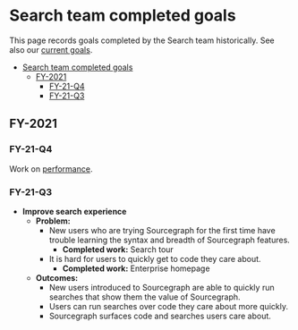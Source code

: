 # Search team completed goals

This page records goals completed by the Search team historically. See also our [current goals](../../../../strategy-goals/strategy/search/index.md).

- [Search team completed goals](#search-team-completed-goals)
  - [FY-2021](#fy-2021)
    - [FY-21-Q4](#fy-21-q4)
    - [FY-21-Q3](#fy-21-q3)

## FY-2021

### FY-21-Q4

Work on [performance](./perf.md).

### FY-21-Q3

- **Improve search experience**
  - **Problem:**
    - New users who are trying Sourcegraph for the first time have trouble learning the syntax and breadth of Sourcegraph features.
      - **Completed work:** Search tour
    - It is hard for users to quickly get to code they care about.
      - **Completed work:** Enterprise homepage
  - **Outcomes:**
    - New users introduced to Sourcegraph are able to quickly run searches that show them the value of Sourcegraph.
    - Users can run searches over code they care about more quickly.
    - Sourcegraph surfaces code and searches users care about.
